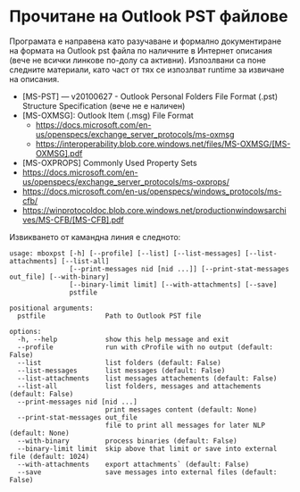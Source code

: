 # Прочитане на Outlook PST файлове

Програмата е направена като разучаване и формално документиране на формата на Outlook pst файла по наличните в Интернет описания (вече не всички линкове по-долу са активни). Изпозлвани са поне следните материали, като част от тях се изпозлват runtime за извичане на описания.

* [MS-PST] — v20100627 - Outlook Personal Folders File Format (.pst) Structure Specification (вече не е наличен)
* [MS-OXMSG]: Outlook Item (.msg) File Format
  * https://docs.microsoft.com/en-us/openspecs/exchange_server_protocols/ms-oxmsg
  * https://interoperability.blob.core.windows.net/files/MS-OXMSG/[MS-OXMSG].pdf
* [MS-OXPROPS] Commonly Used Property Sets
* https://docs.microsoft.com/en-us/openspecs/exchange_server_protocols/ms-oxprops/
* https://docs.microsoft.com/en-us/openspecs/windows_protocols/ms-cfb/
* https://winprotocoldoc.blob.core.windows.net/productionwindowsarchives/MS-CFB/[MS-CFB].pdf

Извикването от камандна линия е следното:

```
usage: mboxpst [-h] [--profile] [--list] [--list-messages] [--list-attachments] [--list-all]
               [--print-messages nid [nid ...]] [--print-stat-messages out_file] [--with-binary]
               [--binary-limit limit] [--with-attachments] [--save]
               pstfile
```
```
positional arguments:
  pstfile               Path to Outlook PST file

options:
  -h, --help            show this help message and exit
  --profile             run with cProfile with no output (default: False)
  --list                list folders (default: False)
  --list-messages       list messages (default: False)
  --list-attachments    list messages attachements (default: False)
  --list-all            list folders, messages and attachements (default: False)
  --print-messages nid [nid ...]
                        print messages content (default: None)
  --print-stat-messages out_file
                        file to print all messages for later NLP (default: None)
  --with-binary         process binaries (default: False)
  --binary-limit limit  skip above that limit or save into external file (default: 1024)
  --with-attachments    export attachments` (default: False)
  --save                save messages into external files (default: False)
```
